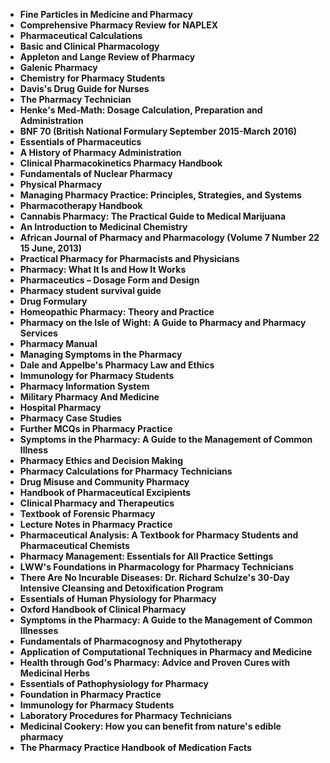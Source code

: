 <ul>

<li><b><a target="_blank" href="https://github.com/manjunath5496/Pharmacy-Textbooks/blob/master/pcn(1).pdf" style="text-decoration:none;">Fine Particles in Medicine and Pharmacy</a></b></li>
<li><b><a target="_blank" href="https://github.com/manjunath5496/Pharmacy-Textbooks/blob/master/pcn(2).pdf" style="text-decoration:none;">Comprehensive Pharmacy Review for NAPLEX</a></b></li>

<li><b><a target="_blank" href="https://github.com/manjunath5496/Pharmacy-Textbooks/blob/master/pcn(3).pdf" style="text-decoration:none;">Pharmaceutical Calculations</a></b></li>

<li><b><a target="_blank" href="https://github.com/manjunath5496/Pharmacy-Textbooks/blob/master/pcn(4).pdf" style="text-decoration:none;">Basic and Clinical Pharmacology </a></b></li>

<li><b><a target="_blank" href="https://github.com/manjunath5496/Pharmacy-Textbooks/blob/master/pcn(5).pdf" style="text-decoration:none;">Appleton and Lange Review of Pharmacy </a></b></li>

<li><b><a target="_blank" href="https://github.com/manjunath5496/Pharmacy-Textbooks/blob/master/pcn(6).pdf" style="text-decoration:none;">Galenic Pharmacy</a></b></li>

<li><b><a target="_blank" href="https://github.com/manjunath5496/Pharmacy-Textbooks/blob/master/pcn(7).pdf" style="text-decoration:none;">Chemistry for Pharmacy Students </a></b></li>

<li><b><a target="_blank" href="https://github.com/manjunath5496/Pharmacy-Textbooks/blob/master/pcn(8).pdf" style="text-decoration:none;">Davis's Drug Guide for Nurses  </a></b></li>

<li><b><a target="_blank" href="https://github.com/manjunath5496/Pharmacy-Textbooks/blob/master/pcn(9).pdf" style="text-decoration:none;"> The Pharmacy Technician</a></b></li>

<li><b><a target="_blank" href="https://github.com/manjunath5496/Pharmacy-Textbooks/blob/master/pcn(10).pdf" style="text-decoration:none;">Henke's Med-Math: Dosage Calculation, Preparation and Administration</a></b></li>


<li><b><a target="_blank" href="https://github.com/manjunath5496/Pharmacy-Textbooks/blob/master/pcn(11).pdf" style="text-decoration:none;">BNF 70 (British National Formulary September 2015-March 2016) </a></b></li>


<li><b><a target="_blank" href="https://github.com/manjunath5496/Pharmacy-Textbooks/blob/master/pcn(12).pdf" style="text-decoration:none;">Essentials of Pharmaceutics</a></b></li>

<li><b><a target="_blank" href="https://github.com/manjunath5496/Pharmacy-Textbooks/blob/master/pcn(13).pdf" style="text-decoration:none;">A History of Pharmacy Administration </a></b></li>

<li><b><a target="_blank" href="https://github.com/manjunath5496/Pharmacy-Textbooks/blob/master/pcn(14).pdf" style="text-decoration:none;">Clinical Pharmacokinetics Pharmacy Handbook </a></b></li>

<li><b><a target="_blank" href="https://github.com/manjunath5496/Pharmacy-Textbooks/blob/master/pcn(15).pdf" style="text-decoration:none;">Fundamentals of Nuclear Pharmacy   </a></b></li>

<li><b><a target="_blank" href="https://github.com/manjunath5496/Pharmacy-Textbooks/blob/master/pcn(16).pdf" style="text-decoration:none;">Physical Pharmacy  </a></b></li>


<li><b><a target="_blank" href="https://github.com/manjunath5496/Pharmacy-Textbooks/blob/master/pcn(17).pdf" style="text-decoration:none;"> Managing Pharmacy Practice: Principles, Strategies, and Systems </a></b></li>

<li><b><a target="_blank" href="https://github.com/manjunath5496/Pharmacy-Textbooks/blob/master/pcn(18).pdf" style="text-decoration:none;">Pharmacotherapy Handbook </a></b></li>

<li><b><a target="_blank" href="https://github.com/manjunath5496/Pharmacy-Textbooks/blob/master/pcn(19).pdf" style="text-decoration:none;">Cannabis Pharmacy: The Practical Guide to Medical Marijuana</a></b></li>

<li><b><a target="_blank" href="https://github.com/manjunath5496/Pharmacy-Textbooks/blob/master/pcn(20).pdf" style="text-decoration:none;">An Introduction to Medicinal Chemistry</a></b></li>

<li><b><a target="_blank" href="https://github.com/manjunath5496/Pharmacy-Textbooks/blob/master/pcn(21).pdf" style="text-decoration:none;">African Journal of Pharmacy and Pharmacology (Volume 7 Number 22 15 June, 2013) </a></b></li>

<li><b><a target="_blank" href="https://github.com/manjunath5496/Pharmacy-Textbooks/blob/master/pcn(22).pdf" style="text-decoration:none;">Practical Pharmacy for Pharmacists and Physicians</a></b></li>

<li><b><a target="_blank" href="https://github.com/manjunath5496/Pharmacy-Textbooks/blob/master/pcn(23).pdf" style="text-decoration:none;">Pharmacy: What It Is and How It Works </a></b></li>

<li><b><a target="_blank" href="https://github.com/manjunath5496/Pharmacy-Textbooks/blob/master/pcn(24).pdf" style="text-decoration:none;">Pharmaceutics – Dosage Form and Design </a></b></li>

<li><b><a target="_blank" href="https://github.com/manjunath5496/Pharmacy-Textbooks/blob/master/pcn(25).pdf" style="text-decoration:none;">Pharmacy student survival guide</a></b></li>

<li><b><a target="_blank" href="https://github.com/manjunath5496/Pharmacy-Textbooks/blob/master/pcn(26).pdf" style="text-decoration:none;">Drug Formulary</a></b></li>

<li><b><a target="_blank" href="https://github.com/manjunath5496/Pharmacy-Textbooks/blob/master/pcn(27).pdf" style="text-decoration:none;">Homeopathic Pharmacy: Theory and Practice</a></b></li>

<li><b><a target="_blank" href="https://github.com/manjunath5496/Pharmacy-Textbooks/blob/master/pcn(28).pdf" style="text-decoration:none;">Pharmacy on the Isle of Wight: A Guide to Pharmacy and Pharmacy Services</a></b></li>

<li><b><a target="_blank" href="https://github.com/manjunath5496/Pharmacy-Textbooks/blob/master/pcn(29).pdf" style="text-decoration:none;">Pharmacy Manual</a></b></li>

<li><b><a target="_blank" href="https://github.com/manjunath5496/Pharmacy-Textbooks/blob/master/pcn(30).pdf" style="text-decoration:none;">Managing Symptoms in the Pharmacy</a></b></li>

<li><b><a target="_blank" href="https://github.com/manjunath5496/Pharmacy-Textbooks/blob/master/pcn(31).pdf" style="text-decoration:none;">Dale and Appelbe's Pharmacy Law and Ethics  </a></b></li>


<li><b><a target="_blank" href="https://github.com/manjunath5496/Pharmacy-Textbooks/blob/master/pcn(32).pdf" style="text-decoration:none;"> Immunology for Pharmacy Students</a></b></li>

<li><b><a target="_blank" href="https://github.com/manjunath5496/Pharmacy-Textbooks/blob/master/pcn(33).pdf" style="text-decoration:none;"> Pharmacy Information System</a></b></li>


<li><b><a target="_blank" href="https://github.com/manjunath5496/Pharmacy-Textbooks/blob/master/pcn(35).pdf" style="text-decoration:none;">Military Pharmacy And Medicine</a></b></li>

<li><b><a target="_blank" href="https://github.com/manjunath5496/Pharmacy-Textbooks/blob/master/pcn(36).pdf" style="text-decoration:none;">Hospital Pharmacy</a></b></li>

<li><b><a target="_blank" href="https://github.com/manjunath5496/Pharmacy-Textbooks/blob/master/pcn(37).pdf" style="text-decoration:none;">Pharmacy Case Studies</a></b></li>


<li><b><a target="_blank" href="https://github.com/manjunath5496/Pharmacy-Textbooks/blob/master/pcn(40).pdf" style="text-decoration:none;">Further MCQs in Pharmacy Practice </a></b></li>


<li><b><a target="_blank" href="https://github.com/manjunath5496/Pharmacy-Textbooks/blob/master/pcn(42).pdf" style="text-decoration:none;">Symptoms in the Pharmacy: A Guide to the Management of Common Illness</a></b></li>


<li><b><a target="_blank" href="https://github.com/manjunath5496/Pharmacy-Textbooks/blob/master/pcn(44).pdf" style="text-decoration:none;">Pharmacy Ethics and Decision Making</a></b></li>

<li><b><a target="_blank" href="https://github.com/manjunath5496/Pharmacy-Textbooks/blob/master/pcn(45).pdf" style="text-decoration:none;">Pharmacy Calculations for Pharmacy Technicians</a></b></li>

<li><b><a target="_blank" href="https://github.com/manjunath5496/Pharmacy-Textbooks/blob/master/pcn(48).pdf" style="text-decoration:none;">Drug Misuse and Community Pharmacy </a></b></li>


<li><b><a target="_blank" href="https://github.com/manjunath5496/Pharmacy-Textbooks/blob/master/pcn(49).rar" style="text-decoration:none;">Handbook of Pharmaceutical Excipients </a></b></li>

<li><b><a target="_blank" href="https://github.com/manjunath5496/Pharmacy-Textbooks/blob/master/pcn(50).pdf" style="text-decoration:none;">Clinical Pharmacy and Therapeutics</a></b></li>


<li><b><a target="_blank" href="https://github.com/manjunath5496/Pharmacy-Textbooks/blob/master/pcn(51).pdf" style="text-decoration:none;">Textbook of Forensic Pharmacy</a></b></li>

<li><b><a target="_blank" href="https://github.com/manjunath5496/Pharmacy-Textbooks/blob/master/pcn(52).pdf" style="text-decoration:none;">Lecture Notes in Pharmacy Practice</a></b></li>

<li><b><a target="_blank" href="https://github.com/manjunath5496/Pharmacy-Textbooks/blob/master/pcn(53).pdf" style="text-decoration:none;">Pharmaceutical Analysis: A Textbook for Pharmacy Students and Pharmaceutical Chemists </a></b></li>


<li><b><a target="_blank" href="https://github.com/manjunath5496/Pharmacy-Textbooks/blob/master/pcn(54).pdf" style="text-decoration:none;">Pharmacy Management: Essentials for All Practice Settings </a></b></li>


<li><b><a target="_blank" href="https://github.com/manjunath5496/Pharmacy-Textbooks/blob/master/pcn(55).pdf" style="text-decoration:none;">LWW's Foundations in Pharmacology for Pharmacy Technicians </a></b></li>


<li><b><a target="_blank" href="https://github.com/manjunath5496/Pharmacy-Textbooks/blob/master/pcn(34).pdf" style="text-decoration:none;">There Are No Incurable Diseases: Dr. Richard Schulze's 30-Day Intensive Cleansing and Detoxification Program</a></b></li>

<li><b><a target="_blank" href="https://github.com/manjunath5496/Pharmacy-Textbooks/blob/master/pcn(38).pdf" style="text-decoration:none;">Essentials of Human Physiology for Pharmacy </a></b></li>


<li><b><a target="_blank" href="https://github.com/manjunath5496/Pharmacy-Textbooks/blob/master/pcn(39).pdf" style="text-decoration:none;">Oxford Handbook of Clinical Pharmacy </a></b></li>


<li><b><a target="_blank" href="https://github.com/manjunath5496/Pharmacy-Textbooks/blob/master/pcn(41).pdf" style="text-decoration:none;">Symptoms in the Pharmacy: A Guide to the Management of Common Illnesses </a></b></li>

<li><b><a target="_blank" href="https://github.com/manjunath5496/Pharmacy-Textbooks/blob/master/pcn(43).pdf" style="text-decoration:none;">Fundamentals of Pharmacognosy and Phytotherapy </a></b></li>

<li><b><a target="_blank" href="https://github.com/manjunath5496/Pharmacy-Textbooks/blob/master/pcn(46).pdf" style="text-decoration:none;">Application of Computational Techniques in Pharmacy and Medicine </a></b></li>

<li><b><a target="_blank" href="https://github.com/manjunath5496/Pharmacy-Textbooks/blob/master/pcn(47).pdf" style="text-decoration:none;">Health through God's Pharmacy: Advice and Proven Cures with Medicinal Herbs </a></b></li>

<li><b><a target="_blank" href="https://github.com/manjunath5496/Pharmacy-Textbooks/blob/master/pcn(56).pdf" style="text-decoration:none;">Essentials of Pathophysiology for Pharmacy</a></b></li>

<li><b><a target="_blank" href="https://github.com/manjunath5496/Pharmacy-Textbooks/blob/master/pcn(57).pdf" style="text-decoration:none;">Foundation in Pharmacy Practice</a></b></li>

<li><b><a target="_blank" href="https://github.com/manjunath5496/Pharmacy-Textbooks/blob/master/pcn(58).pdf" style="text-decoration:none;">Immunology for Pharmacy Students </a></b></li>

<li><b><a target="_blank" href="https://github.com/manjunath5496/Pharmacy-Textbooks/blob/master/pcn(59).pdf" style="text-decoration:none;">Laboratory Procedures for Pharmacy Technicians </a></b></li>

<li><b><a target="_blank" href="https://github.com/manjunath5496/Pharmacy-Textbooks/blob/master/pcn(60).pdf" style="text-decoration:none;">Medicinal Cookery: How you can benefit from nature's edible pharmacy </a></b></li>

<li><b><a target="_blank" href="https://github.com/manjunath5496/Pharmacy-Textbooks/blob/master/pcn(61).pdf" style="text-decoration:none;">The Pharmacy Practice Handbook of Medication Facts</a></b></li>








</ul>
